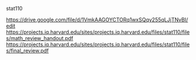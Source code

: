 stat110

https://drive.google.com/file/d/1VmkAAGOYCTORq1wxSQqy255qLJjTNvBI/edit
https://projects.iq.harvard.edu/sites/projects.iq.harvard.edu/files/stat110/files/math_review_handout.pdf
https://projects.iq.harvard.edu/sites/projects.iq.harvard.edu/files/stat110/files/final_review.pdf
